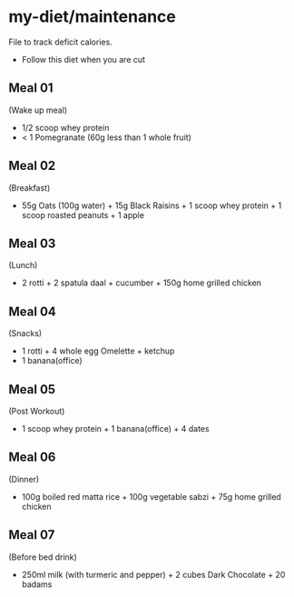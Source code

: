 # my-diet/maintenance
File to track deficit calories. 
- Follow this diet when you are cut

Meal 01
--------
(Wake up meal)
- 1/2 scoop whey protein
- < 1 Pomegranate (60g less than 1 whole fruit)

Meal 02
--------
(Breakfast)
- 55g Oats (100g water) + 15g Black Raisins + 1 scoop whey protein + 1 scoop roasted peanuts + 1 apple

Meal 03
--------
(Lunch)
- 2 rotti + 2 spatula daal + cucumber + 150g home grilled chicken

Meal 04
--------
(Snacks)
- 1 rotti + 4 whole egg Omelette + ketchup
- 1 banana(office)

Meal 05
--------
(Post Workout)
- 1 scoop whey protein + 1 banana(office) + 4 dates

Meal 06
--------
(Dinner)
- 100g boiled red matta rice + 100g vegetable sabzi + 75g home grilled chicken

Meal 07
--------
(Before bed drink)
- 250ml milk (with turmeric and pepper) + 2 cubes Dark Chocolate + 20 badams
